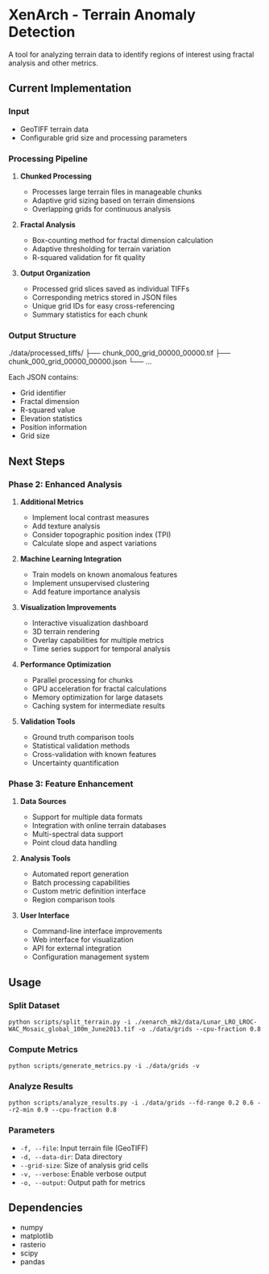 # XenArch - Terrain Anomaly Detection

A tool for analyzing terrain data to identify regions of interest using fractal analysis and other metrics.

## Current Implementation

### Input
- GeoTIFF terrain data
- Configurable grid size and processing parameters

### Processing Pipeline
1. **Chunked Processing**
   - Processes large terrain files in manageable chunks
   - Adaptive grid sizing based on terrain dimensions
   - Overlapping grids for continuous analysis

2. **Fractal Analysis**
   - Box-counting method for fractal dimension calculation
   - Adaptive thresholding for terrain variation
   - R-squared validation for fit quality

3. **Output Organization**
   - Processed grid slices saved as individual TIFFs
   - Corresponding metrics stored in JSON files
   - Unique grid IDs for easy cross-referencing
   - Summary statistics for each chunk

### Output Structure
./data/processed_tiffs/
├── chunk_000_grid_00000_00000.tif
├── chunk_000_grid_00000_00000.json
└── ...


Each JSON contains:
- Grid identifier
- Fractal dimension
- R-squared value
- Elevation statistics
- Position information
- Grid size

## Next Steps

### Phase 2: Enhanced Analysis
1. **Additional Metrics**
   - Implement local contrast measures
   - Add texture analysis
   - Consider topographic position index (TPI)
   - Calculate slope and aspect variations

2. **Machine Learning Integration**
   - Train models on known anomalous features
   - Implement unsupervised clustering
   - Add feature importance analysis

3. **Visualization Improvements**
   - Interactive visualization dashboard
   - 3D terrain rendering
   - Overlay capabilities for multiple metrics
   - Time series support for temporal analysis

4. **Performance Optimization**
   - Parallel processing for chunks
   - GPU acceleration for fractal calculations
   - Memory optimization for large datasets
   - Caching system for intermediate results

5. **Validation Tools**
   - Ground truth comparison tools
   - Statistical validation methods
   - Cross-validation with known features
   - Uncertainty quantification

### Phase 3: Feature Enhancement
1. **Data Sources**
   - Support for multiple data formats
   - Integration with online terrain databases
   - Multi-spectral data support
   - Point cloud data handling

2. **Analysis Tools**
   - Automated report generation
   - Batch processing capabilities
   - Custom metric definition interface
   - Region comparison tools

3. **User Interface**
   - Command-line interface improvements
   - Web interface for visualization
   - API for external integration
   - Configuration management system

## Usage

### Split Dataset
`python scripts/split_terrain.py -i ./xenarch_mk2/data/Lunar_LRO_LROC-WAC_Mosaic_global_100m_June2013.tif -o ./data/grids --cpu-fraction 0.8`

### Compute Metrics
`python scripts/generate_metrics.py -i ./data/grids -v`

### Analyze Results
`python scripts/analyze_results.py -i ./data/grids --fd-range 0.2 0.6 --r2-min 0.9 --cpu-fraction 0.8`

### Parameters
- `-f, --file`: Input terrain file (GeoTIFF)
- `-d, --data-dir`: Data directory
- `--grid-size`: Size of analysis grid cells
- `-v, --verbose`: Enable verbose output
- `-o, --output`: Output path for metrics

## Dependencies
- numpy
- matplotlib
- rasterio
- scipy
- pandas
